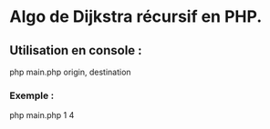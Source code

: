 # Algo de Dijkstra récursif en PHP.


## Utilisation en console :

php main.php origin, destination

### Exemple :

php main.php 1 4

